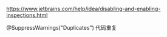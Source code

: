  https://www.jetbrains.com/help/idea/disabling-and-enabling-inspections.html 

 @SuppressWarnings("Duplicates")  代码重复